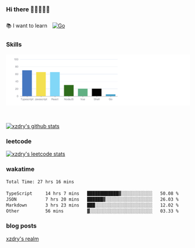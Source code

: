 ### Hi there 👋👋👋👋👋

 :books: I want to learn <a href="https://go.dev/" target="_blank"><img style="margin: 10px" src="https://profilinator.rishav.dev/skills-assets/go-original.svg" alt="Go" height="50" /></a>  

### Skills
![](img/2022-09-05-22-04-20.png)

<br />

[![xzdry's github stats](https://github-readme-stats.vercel.app/api?username=xzdry&count_private=true&show_icons=true&theme=vue)](https://github.com/xzdry)

### leetcode
[![xzdry's leetcode stats](https://leetcard.jacoblin.cool/xzdry-2?theme=light&font=Anek%20Kannada&site=cn)](https://leetcode.cn/u/xzdry-2/)

### wakatime
<!--START_SECTION:waka-->

```text
Total Time: 27 hrs 16 mins

TypeScript     14 hrs 7 mins   ████████████▓░░░░░░░░░░░░   50.08 %
JSON           7 hrs 20 mins   ██████▓░░░░░░░░░░░░░░░░░░   26.03 %
Markdown       3 hrs 23 mins   ███░░░░░░░░░░░░░░░░░░░░░░   12.02 %
Other          56 mins         ▓░░░░░░░░░░░░░░░░░░░░░░░░   03.33 %
```

<!--END_SECTION:waka-->

### blog posts
[xzdry's realm](https://www.justdry.net/)

